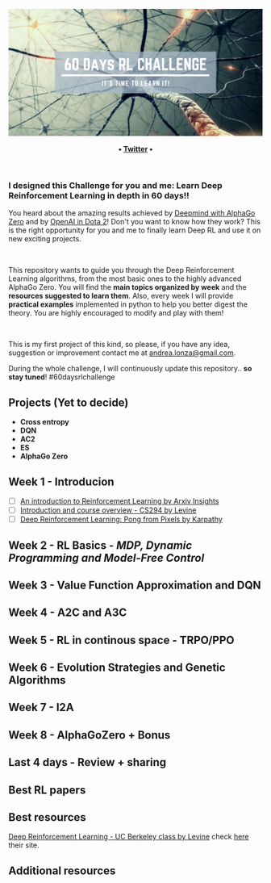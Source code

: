 
![](images/logo5.png)

<p align="center">
	<strong>
  •
		<a href="https://twitter.com/andri27_it">Twitter</a>
		•
 </strong>
</p>

<br>

### I designed this Challenge for you and me: Learn Deep Reinforcement Learning in depth in 60 days!!

You heard about the amazing results achieved by [Deepmind with AlphaGo Zero](https://www.youtube.com/watch?time_continue=24&v=tXlM99xPQC8) and by [OpenAI in Dota 2](https://www.youtube.com/watch?v=l92J1UvHf6M)! Don't you want to know how they work?
This is the right opportunity for you and me to finally learn Deep RL and use it on new exciting projects.

<br>

This repository wants to guide you through the Deep Reinforcement Learning algorithms, from the most basic ones to the highly advanced AlphaGo Zero. You will find the **main topics organized by week** and the **resources suggested to learn them**. Also, every week I will provide **practical examples** implemented in python to help you better digest the theory. You are highly encouraged to modify and play with them!

<br>

This is my first project of this kind, so please, if you have any idea, suggestion or improvement contact me at andrea.lonza@gmail.com.


During the whole challenge, I will continuously update this repository.. **so stay tuned**! #60daysrlchallenge


## Projects (Yet to decide)
 - **Cross entropy**
 - **DQN**
 - **AC2**
 - **ES**
 - **AlphaGo Zero**

## Week 1 - Introducion

 - [ ] [An introduction to Reinforcement Learning by Arxiv Insights](https://www.youtube.com/watch?v=JgvyzIkgxF0)
 - [ ] [Introduction and course overview - CS294 by Levine](https://www.youtube.com/watch?v=Q4kF8sfggoI&index=1&list=PLkFD6_40KJIznC9CDbVTjAF2oyt8_VAe3)
 - [ ] [Deep Reinforcement Learning: Pong from Pixels by Karpathy](http://karpathy.github.io/2016/05/31/rl/)

## Week 2 - RL Basics - *MDP, Dynamic Programming and Model-Free Control*

## Week 3 - Value Function Approximation and DQN

## Week 4 - A2C and A3C

## Week 5 - RL in continous space - TRPO/PPO

## Week 6 - Evolution Strategies and Genetic Algorithms

## Week 7 - I2A

## Week 8 - AlphaGoZero + Bonus

## Last 4 days - Review + sharing


## Best RL papers

## Best resources

[Deep Reinforcement Learning - UC Berkeley class by Levine](https://www.youtube.com/playlist?list=PLkFD6_40KJIznC9CDbVTjAF2oyt8_VAe3)
 check [here](http://rail.eecs.berkeley.edu/deeprlcourse/) their site.
## Additional resources 
